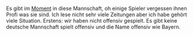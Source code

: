 Es gibt im [Moment](http://google.de) in diese Mannschaft, oh einige Spieler vergessen ihnen Profi was sie sind. Ich lese nicht sehr viele Zeitungen aber ich habe gehört viele Situation. Erstens: wir haben nicht offensiv gespielt. Es gibt keine deutsche Mannschaft spielt offensiv und die Name offensiv wie Bayern.